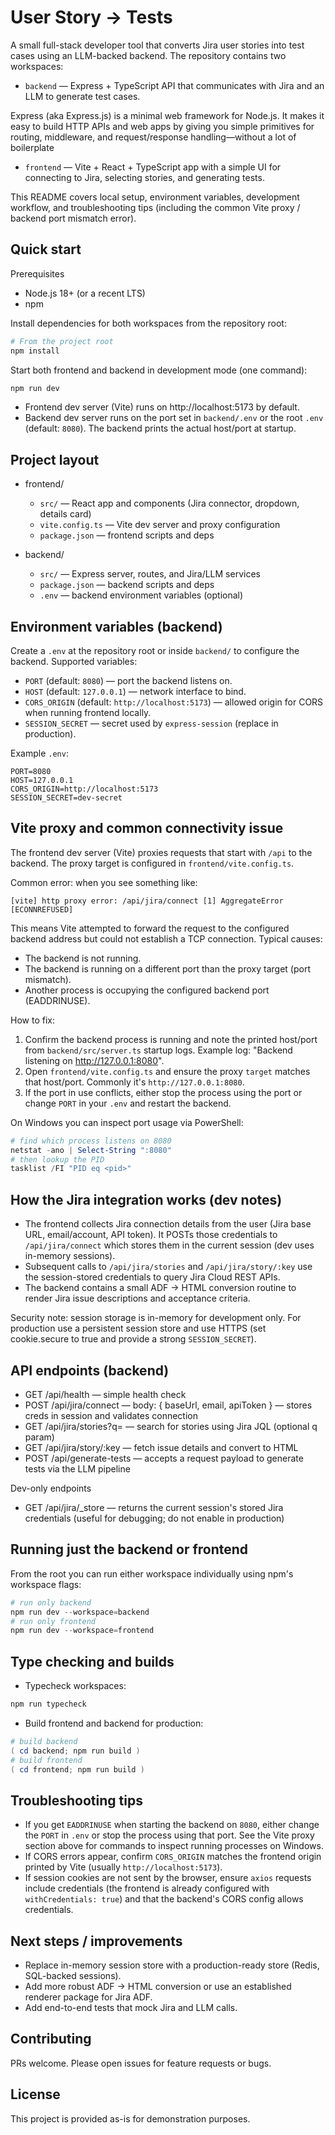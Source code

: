 # User Story → Tests

A small full-stack developer tool that converts Jira user stories into test cases using an LLM-backed backend. The repository contains two workspaces:

- `backend` — Express + TypeScript API that communicates with Jira and an LLM to generate test cases.

Express (aka Express.js) is a minimal web framework for Node.js. It makes it easy to build HTTP APIs and web apps by giving you simple primitives for routing, middleware, and request/response handling—without a lot of boilerplate

- `frontend` — Vite + React + TypeScript app with a simple UI for connecting to Jira, selecting stories, and generating tests.

This README covers local setup, environment variables, development workflow, and troubleshooting tips (including the common Vite proxy / backend port mismatch error).

## Quick start

Prerequisites

- Node.js 18+ (or a recent LTS)
- npm

Install dependencies for both workspaces from the repository root:

```powershell
# From the project root
npm install
```

Start both frontend and backend in development mode (one command):

```powershell
npm run dev
```

- Frontend dev server (Vite) runs on http://localhost:5173 by default.
- Backend dev server runs on the port set in `backend/.env` or the root `.env` (default: `8080`). The backend prints the actual host/port at startup.

## Project layout

- frontend/
  - `src/` — React app and components (Jira connector, dropdown, details card)
  - `vite.config.ts` — Vite dev server and proxy configuration
  - `package.json` — frontend scripts and deps

- backend/
  - `src/` — Express server, routes, and Jira/LLM services
  - `package.json` — backend scripts and deps
  - `.env` — backend environment variables (optional)

## Environment variables (backend)

Create a `.env` at the repository root or inside `backend/` to configure the backend. Supported variables:

- `PORT` (default: `8080`) — port the backend listens on.
- `HOST` (default: `127.0.0.1`) — network interface to bind.
- `CORS_ORIGIN` (default: `http://localhost:5173`) — allowed origin for CORS when running frontend locally.
- `SESSION_SECRET` — secret used by `express-session` (replace in production).

Example `.env`:

```text
PORT=8080
HOST=127.0.0.1
CORS_ORIGIN=http://localhost:5173
SESSION_SECRET=dev-secret
```

## Vite proxy and common connectivity issue

The frontend dev server (Vite) proxies requests that start with `/api` to the backend. The proxy target is configured in `frontend/vite.config.ts`.

Common error: when you see something like:

```
[vite] http proxy error: /api/jira/connect [1] AggregateError [ECONNREFUSED]
```

This means Vite attempted to forward the request to the configured backend address but could not establish a TCP connection. Typical causes:

- The backend is not running.
- The backend is running on a different port than the proxy target (port mismatch).
- Another process is occupying the configured backend port (EADDRINUSE).

How to fix:

1. Confirm the backend process is running and note the printed host/port from `backend/src/server.ts` startup logs. Example log: "Backend listening on http://127.0.0.1:8080".
2. Open `frontend/vite.config.ts` and ensure the proxy `target` matches that host/port. Commonly it's `http://127.0.0.1:8080`.
3. If the port in use conflicts, either stop the process using the port or change `PORT` in your `.env` and restart the backend.

On Windows you can inspect port usage via PowerShell:

```powershell
# find which process listens on 8080
netstat -ano | Select-String ":8080"
# then lookup the PID
tasklist /FI "PID eq <pid>"
```

## How the Jira integration works (dev notes)

- The frontend collects Jira connection details from the user (Jira base URL, email/account, API token). It POSTs those credentials to `/api/jira/connect` which stores them in the current session (dev uses in-memory sessions).
- Subsequent calls to `/api/jira/stories` and `/api/jira/story/:key` use the session-stored credentials to query Jira Cloud REST APIs.
- The backend contains a small ADF → HTML conversion routine to render Jira issue descriptions and acceptance criteria.

Security note: session storage is in-memory for development only. For production use a persistent session store and use HTTPS (set cookie.secure to true and provide a strong `SESSION_SECRET`).

## API endpoints (backend)

- GET /api/health — simple health check
- POST /api/jira/connect — body: { baseUrl, email, apiToken } — stores creds in session and validates connection
- GET /api/jira/stories?q=<jql> — search for stories using Jira JQL (optional q param)
- GET /api/jira/story/:key — fetch issue details and convert to HTML
- POST /api/generate-tests — accepts a request payload to generate tests via the LLM pipeline

Dev-only endpoints

- GET /api/jira/_store — returns the current session's stored Jira credentials (useful for debugging; do not enable in production)

## Running just the backend or frontend

From the root you can run either workspace individually using npm's workspace flags:

```powershell
# run only backend
npm run dev --workspace=backend
# run only frontend
npm run dev --workspace=frontend
```

## Type checking and builds

- Typecheck workspaces:

```powershell
npm run typecheck
```

- Build frontend and backend for production:

```powershell
# build backend
( cd backend; npm run build )
# build frontend
( cd frontend; npm run build )
```

## Troubleshooting tips

- If you get `EADDRINUSE` when starting the backend on `8080`, either change the `PORT` in `.env` or stop the process using that port. See the Vite proxy section above for commands to inspect running processes on Windows.
- If CORS errors appear, confirm `CORS_ORIGIN` matches the frontend origin printed by Vite (usually `http://localhost:5173`).
- If session cookies are not sent by the browser, ensure `axios` requests include credentials (the frontend is already configured with `withCredentials: true`) and that the backend's CORS config allows credentials.

## Next steps / improvements

- Replace in-memory session store with a production-ready store (Redis, SQL-backed sessions).
- Add more robust ADF → HTML conversion or use an established renderer package for Jira ADF.
- Add end-to-end tests that mock Jira and LLM calls.

## Contributing

PRs welcome. Please open issues for feature requests or bugs.

## License

This project is provided as-is for demonstration purposes.
